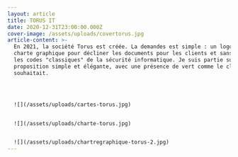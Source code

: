 ```yaml
---
layout: article
title: TORUS IT
date: 2020-12-31T23:00:00.000Z
cover-image: /assets/uploads/covertorus.jpg
article-content: >-
  En 2021, la société Torus est créée. La demandes est simple : un logo, une
  charte graphique pour décliner les documents pour les clients et sans garder
  les codes "classiques" de la sécurité informatique. Je suis partie sur une
  proposition simple et élégante, avec une présence de vert comme le client le
  souhaitait. 




  ![](/assets/uploads/cartes-torus.jpg)


  ![](/assets/uploads/charte-torus.jpg)


  ![](/assets/uploads/chartregraphique-torus-2.jpg)
---
```

